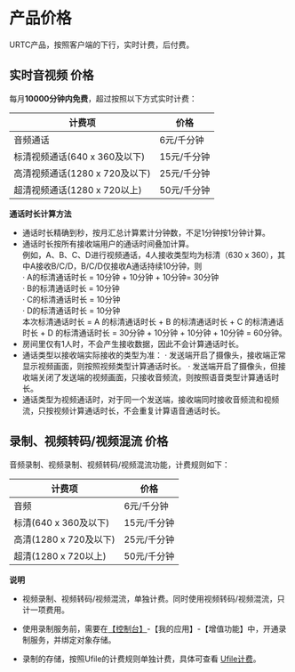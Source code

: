 

# 产品价格

URTC产品，按照客户端的下行，实时计费，后付费。  

## 实时音视频 价格

每月**10000分钟内免费**，超过按照以下方式实时计费：

|计费项                               | 价格                                                              |
| ----------------------------- | ------------------------------------------------------------------ |
|音频通话                              | 6元/千分钟                                                        |
|标清视频通话(640 x 360及以下)          | 15元/千分钟                                                       |
|高清视频通话(1280 x 720及以下)         | 25元/千分钟                                                       |
|超清视频通话(1280 x 720以上)           | 50元/千分钟                                                       |

**通话时长计算方法**  

 -  通话时长精确到秒，按月汇总计算累计分钟数，不足1分钟按1分钟计算。
 -  通话时长按所有接收端用户的通话时间叠加计算。  
例如，A、B、C、D进行视频通话，4人接收类型均为标清（630 x 360），其中A接收B/C/D，B/C/D仅接收A通话持续10分钟，则  
· A的标清通话时长 = 10分钟 + 10分钟  + 10分钟= 30分钟  
· B的标清通话时长 = 10分钟  
· C的标清通话时长 = 10分钟  
· D的标清通话时长 = 10分钟  
本次标清通话时长 = A 的标清通话时长 + B 的标清通话时长 + C 的标清通话时长 + D 的标清通话时长 = 30分钟 + 10分钟 + 10分钟 + 10分钟 = 60分钟。  
 -  房间里仅有1人时，不会产生接收数据，因此不会计算通话时长。
 -  通话类型以接收端实际接收的类型为准：
· 发送端开启了摄像头，接收端正常显示视频画面，则按照视频类型计算通话时长。
· 发送端开启了摄像头，但接收端关闭了发送端的视频画面，只接收音频流，则按照语音类型计算通话时长。
 -  通话类型为视频通话时，对于同一个发送端，接收端同时接收音频流和视频流，只按视频计算通话时长，不会重复计算语音通话时长。




## 录制、视频转码/视频混流 价格

音频录制、视频录制、视频转码/视频混流功能，计费规则如下：
 

|计费项                           | 价格                                                                  |
| --------------------------- | ----------------------------------------------------------------------- |
|音频                            | 6元/千分钟                                                              |
|标清(640 x 360及以下)            | 15元/千分钟                                                             |
|高清(1280 x 720及以下)           | 25元/千分钟                                                             |
|超清(1280 x 720以上)             | 50元/千分钟                                                             |

**说明** 


 -  视频录制、视频转码/视频混流，单独计费。同时使用视频转码/视频混流，只计一项费用。 


 -  使用录制服务前，需要在[【控制台】](https://console.ucloud.cn/urtc/manage)-【我的应用】-【增值功能】中，开通录制服务，并绑定对象存储。       


 -  录制的存储，按照Ufile的计费规则单独计费，具体可查看 [Ufile计费](https://docs.ucloud.cn/storage_cdn/ufile/bill/new)。
 
